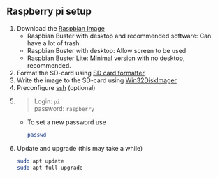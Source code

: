 ## Raspberry pi setup

1. Download the [Raspbian Image](https://www.raspberrypi.org/downloads/raspbian/)<br>
    - Raspbian Buster with desktop and recommended software: Can have a lot of trash.
    - Raspbian Buster with desktop: Allow screen to be used
    - Raspbian Buster Lite: Minimal version with no desktop, recommended.
2. Format the SD-card using [SD card formatter](https://www.sdcard.org/downloads/formatter/)
3. Write the image to the SD-card  using [Win32DiskImager](https://sourceforge.net/projects/win32diskimager/files/latest/download)
4. Preconfigure [ssh](ssh) (optional)
5. > Login: `pi`<br>
    password: `raspberry`<br>
    - To set a new password use
        ```bash
        passwd
        ```
6. Update and upgrade (this may take a while)
    ```bash
    sudo apt update
    sudo apt full-upgrade
    ```
